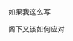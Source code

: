 如果我这么写

阁下又该如何应对


<!--
🎉 感谢您向 Kratos 发送 PR！以下是一些提示：
如果这是你第一次为 Kratos 贡献，请阅读我们的贡献指南：https://go-kratos.dev/en/docs/community/contribution/
2、确保您已经为您的 PR 添加或运行了适当的测试和lint，请在提交PR之前使用“make lint”和“make test”，使用“make clean”整理您的 go.mod。
3、如果 PR 未完成，您可能需要将其标记为 WIP（Work In Progress）PR 或 Draft PR
4、请使用语义提交格式标题，如“<类型>[可选范围]：<说明>`，请参阅：https://go-kratos.dev/docs/community/contribution#type
5. 同时请注意，同类的工作请尽量在一个PR中提交，以减轻 review 者的工作负担，不要把一项工作拆分成很多个PR，除非它应该这样做。
-->

